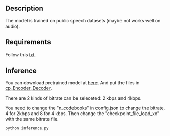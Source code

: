 ## Description
The model is trained on public speech datasets (maybe not works well on audio).

## Requirements
Follow this [txt](https://github.com/redmist328/APNet2/blob/main/requirements.txt).

## Inference
You can download pretrained model at [here](https://github.com/redmist328/APCodec16_speech_infer/tree/main/requirements). And put the files in [cp_Encoder_Decoder](https://github.com/redmist328/APCodec16_speech_infer/tree/main/cp_Encoder_Decoder).

There are 2 kinds of bitrate can be seleceted: 2 kbps and 4kbps.

You need to change the "n_codebooks" in config.json to change the bitrate, 4 for 2kbps and 8 for 4 kbps. Then change the "checkpoint_file_load_xx" with the same bitrate file.
```
python inference.py
```
